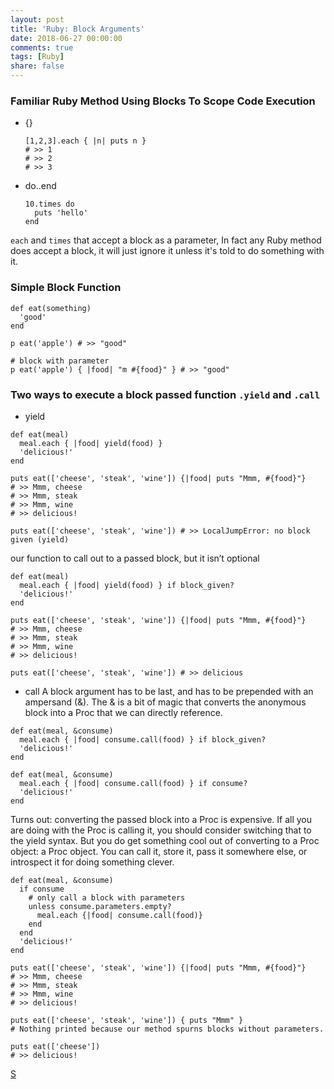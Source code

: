 ```yaml
---
layout: post
title: 'Ruby: Block Arguments'
date: 2018-06-27 00:00:00
comments: true
tags: [Ruby]
share: false
---
```


### Familiar Ruby Method Using Blocks To Scope Code Execution
- {}
  ```
  [1,2,3].each { |n| puts n }
  # >> 1
  # >> 2
  # >> 3
  ```
- do..end
  ```
  10.times do
    puts 'hello'
  end
  ```

`each` and `times` that accept a block as a parameter, In fact any Ruby method does accept a block, it will just ignore it unless it's told to do something with it.

### Simple Block Function

```
def eat(something)
  'good'
end

p eat('apple') # >> "good"

# block with parameter
p eat('apple') { |food| "m #{food}" } # >> "good"
```

### Two ways to execute a block passed function `.yield` and `.call`

- yield

```
def eat(meal)
  meal.each { |food| yield(food) }
  'delicious!'
end

puts eat(['cheese', 'steak', 'wine']) {|food| puts "Mmm, #{food}"}
# >> Mmm, cheese
# >> Mmm, steak
# >> Mmm, wine
# >> delicious!

puts eat(['cheese', 'steak', 'wine']) # >> LocalJumpError: no block given (yield)
```

our function to call out to a passed block, but it isn’t optional

```
def eat(meal)
  meal.each { |food| yield(food) } if block_given?
  'delicious!'
end

puts eat(['cheese', 'steak', 'wine']) {|food| puts "Mmm, #{food}"}
# >> Mmm, cheese
# >> Mmm, steak
# >> Mmm, wine
# >> delicious!

puts eat(['cheese', 'steak', 'wine']) # >> delicious
```

- call
A block argument has to be last, and has to be prepended with an ampersand (&). The & is a bit of magic that converts the anonymous block into a Proc that we can directly reference.

```
def eat(meal, &consume)
  meal.each { |food| consume.call(food) } if block_given?
  'delicious!'
end
```

```
def eat(meal, &consume)
  meal.each { |food| consume.call(food) } if consume?
  'delicious!'
end
```

Turns out: converting the passed block into a Proc is expensive. If all you are doing with the Proc is calling it, you should consider switching that to the yield syntax. But you do get something cool out of converting to a Proc object: a Proc object. You can call it, store it, pass it somewhere else, or introspect it for doing something clever.
```
def eat(meal, &consume)
  if consume
    # only call a block with parameters
    unless consume.parameters.empty?
      meal.each {|food| consume.call(food)}
    end
  end
  'delicious!'
end

puts eat(['cheese', 'steak', 'wine']) {|food| puts "Mmm, #{food}"}
# >> Mmm, cheese
# >> Mmm, steak
# >> Mmm, wine
# >> delicious!

puts eat(['cheese', 'steak', 'wine']) { puts "Mmm" }
# Nothing printed because our method spurns blocks without parameters.

puts eat(['cheese'])
# >> delicious!
```
[S](http://www.rakeroutes.com/blog/anonymous-blocks-as-function-arguments-in-ruby/)
